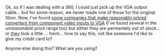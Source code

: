 Ok, so if I was dealing with a 360, I could just pick up the VGA output cable... but for some reason, we never made one of those for the original Xbox. Now, I've found [some companies that make reasonably priced converters from component video inputs to VGA](http://www.x2vga.com/) (I've found several in the unreasonable price range too) but either they are permantely out of stock... or [they](http://www.ddrgame.com/xbox1.html) look a little ... hmm... how to say this, not like someone I'd like to give my credit card to?

Anyone else doing this? What are you using?